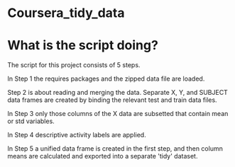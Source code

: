 # Coursera_tidy_data

# What is the script doing?
The script for this project consists of 5 steps.

In Step 1 the requires packages and the zipped data file are loaded.

Step 2 is about reading and merging the data. Separate X, Y, and SUBJECT data frames are created by binding the relevant test and train data files.

In Step 3 only those columns of the X data are subsetted that contain mean or std variables.

In Step 4 descriptive activity labels are applied. 

In Step 5 a unified data frame is created in the first step, and then column means are calculated and exported into a separate 'tidy' dataset. 

